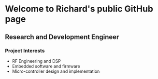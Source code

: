 # Welcome to Richard's public GitHub page
## Research and Development Engineer
### Project Interests
- RF Engineering and DSP
- Embedded software and firmware
- Micro-controller design and implementation
